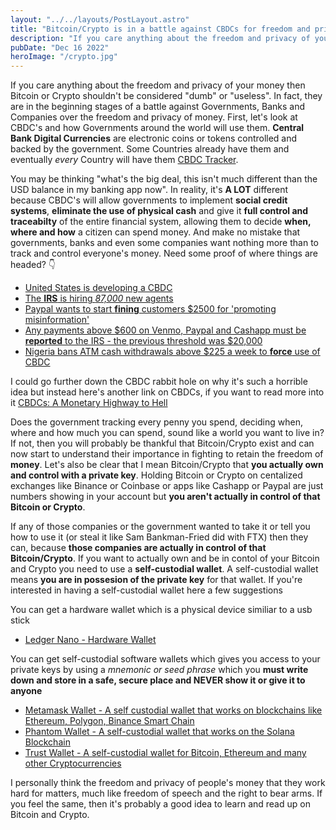 ```yaml
---
layout: "../../layouts/PostLayout.astro"
title: "Bitcoin/Crypto is in a battle against CBDCs for freedom and privacy"
description: "If you care anything about the freedom and privacy of your money then Bitcoin or Crypto shouldn’t be considered “dumb” or “useless"."
pubDate: "Dec 16 2022"
heroImage: "/crypto.jpg"
---
```

If you care anything about the freedom and privacy of your money then Bitcoin or Crypto shouldn't be considered "dumb" or "useless". In fact, they are in the beginning stages of a battle against Governments, Banks and Companies over the freedom and privacy of money. First, let's look at CBDC's and how Governments around the world will use them. **Central Bank Digital Currencies** are electronic coins or tokens controlled and backed by the government. Some Countries already have them and eventually *every* Country will have them [CBDC Tracker](https://cbdctracker.org/). 

You may be thinking "what's the big deal, this isn't much different than the USD balance in my banking app now". In reality, it's **A LOT** different because CBDC's will allow governments to implement **social credit systems**, **eliminate the use of physical cash** and give it **full control and traceabilty** of the entire financial system, allowing them to decide **when, where and how** a citizen can spend money. And make no mistake that governments, banks and even some companies want nothing more than to track and control everyone's money. Need some proof of where things are headed? 👇
* [United States is developing a CBDC](https://www.atlanticcouncil.org/blogs/new-atlanticist/its-official-the-united-states-is-developing-a-bank-to-bank-digital-currency/)
* [The **IRS** is hiring *87,000* new agents](https://cointelegraph.com/news/biden-is-hiring-87-000-new-irs-agents-and-they-re-coming-for-you)
* [Paypal wants to start **fining** customers $2500 for 'promoting misinformation'](https://www.foxbusiness.com/economy/paypal-user-agreement-fining-users-promoting-misinformation-sent-error-spox-says)
* [Any payments above $600 on Venmo, Paypal and Cashapp must be **reported** to the IRS - the previous threshold was $20,000](https://www.cnbc.com/select/irs-americans-over-the-600-threshold-on-payment-apps-must-report-it/)
* [Nigeria bans ATM cash withdrawals above $225 a week to **force** use of CBDC](https://cointelegraph.com/news/nigeria-bans-atm-cash-withdrawals-over-225-a-week-to-force-use-of-cbdc)

I could go further down the CBDC rabbit hole on why it's such a horrible idea but instead here's another link on CBDCs, if you want to read more into it 
[CBDCs: A Monetary Highway to Hell](https://www.hustleescape.com/cbdc-advantages-disadvantages/)

Does the government tracking every penny you spend, deciding when, where and how much you can spend, sound like a world you want to live in? If not, then you will probably be thankful that Bitcoin/Crypto exist and can now start to understand their importance in fighting to retain the freedom of **money**. Let's also be clear that I mean Bitcoin/Crypto that **you actually own and control with a private key**. Holding Bitcoin or Crypto on centalized exchanges like Binance or Coinbase or apps like Cashapp or Paypal are just numbers showing in your account but **you aren't actually in control of that Bitcoin or Crypto**. 

If any of those companies or the government wanted to take it or tell you how to use it (or steal it like Sam Bankman-Fried did with FTX) then they can, because **those companies are actually in control of that Bitcoin/Crypto**. If you want to actually own and be in contol of your Bitcoin and Crypto you need to use a **self-custodial wallet**. A self-custodial wallet means **you are in possesion of the private key** for that wallet. If you're interested in having a self-custodial wallet here a few suggestions 

You can get a hardware wallet which is a physical device similiar to a usb stick 
* [Ledger Nano - Hardware Wallet](https://shop.ledger.com/pages/ledger-nano-s-plus/?r=c06d)

You can get self-custodial software wallets which gives you access to your private keys by using a *mnemonic or seed phrase* which you **must write down and store in a safe, secure place and NEVER show it or give it to anyone**
* [Metamask Wallet - A  self custodial wallet that works on blockchains like Ethereum, Polygon, Binance Smart Chain](https://metamask.io/)
* [Phantom Wallet - A self-custodial wallet that works on the Solana Blockchain](https://phantom.app/)
* [Trust Wallet - A self-custodial wallet for Bitcoin, Ethereum and many other Cryptocurrencies](https://trustwallet.com/)

I personally think the freedom and privacy of people's money that they work hard for matters, much like freedom of speech and the right to bear arms. If you feel the same, then it's probably a good idea to learn and read up on Bitcoin and Crypto. 
